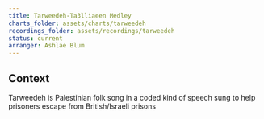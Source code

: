 ```yaml
---
title: Tarweedeh-Ta3lliaeen Medley
charts_folder: assets/charts/tarweedeh
recordings_folder: assets/recordings/tarweedeh
status: current
arranger: Ashlae Blum
---
```


## Context
Tarweedeh is Palestinian folk song in a coded kind of speech sung to help prisoners escape from British/Israeli prisons
